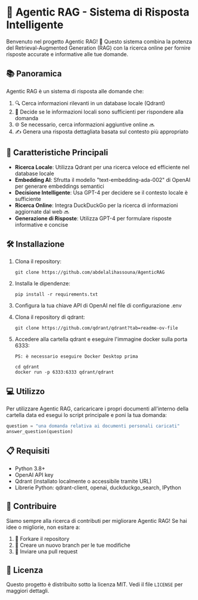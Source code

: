 # 🤖 Agentic RAG - Sistema di Risposta Intelligente

Benvenuto nel progetto Agentic RAG! 🎉 Questo sistema combina la potenza del Retrieval-Augmented Generation (RAG) con la ricerca online per fornire risposte accurate e informative alle tue domande.

## 📚 Panoramica

Agentic RAG è un sistema di risposta alle domande che:

1. 🔍 Cerca informazioni rilevanti in un database locale (Qdrant)
2. 🧠 Decide se le informazioni locali sono sufficienti per rispondere alla domanda
3. 🌐 Se necessario, cerca informazioni aggiuntive online 🔜
4. ✍️ Genera una risposta dettagliata basata sul contesto più appropriato

## 🚀 Caratteristiche Principali

- **Ricerca Locale**: Utilizza Qdrant per una ricerca veloce ed efficiente nel database locale
- **Embedding AI**: Sfrutta il modello "text-embedding-ada-002" di OpenAI per generare embeddings semantici
- **Decisione Intelligente**: Usa GPT-4 per decidere se il contesto locale è sufficiente
- **Ricerca Online**: Integra DuckDuckGo per la ricerca di informazioni aggiornate dal web 🔜
- **Generazione di Risposte**: Utilizza GPT-4 per formulare risposte informative e concise

## 🛠️ Installazione

1. Clona il repository:
   ```
   git clone https://github.com/abdelalihassouna/AgenticRAG
   ```
2. Installa le dipendenze:
   ```
   pip install -r requirements.txt
   ```
3. Configura la tua chiave API di OpenAI nel file di configurazione .env

4. Clona il repository di qdrant:
   ```
   git clone https://github.com/qdrant/qdrant?tab=readme-ov-file
   ```
5. Accedere alla cartella qdrant e eseguire l'immagine docker sulla porta 6333:
   ```
   PS: è necessario eseguire Docker Desktop prima
   
   cd qdrant
   docker run -p 6333:6333 qdrant/qdrant
   ```

## 💻 Utilizzo

Per utilizzare Agentic RAG, caricaricare i propri documenti all'interno della cartella data ed esegui lo script principale e poni la tua domanda:

```python
question = "una domanda relativa ai documenti personali caricati"
answer_question(question)
```

## 📋 Requisiti

- Python 3.8+
- OpenAI API key
- Qdrant (installato localmente o accessibile tramite URL)
- Librerie Python: qdrant-client, openai, duckduckgo_search, IPython

## 🤝 Contribuire

Siamo sempre alla ricerca di contributi per migliorare Agentic RAG! Se hai idee o migliorie, non esitare a:

1. 🍴 Forkare il repository
2. 🔧 Creare un nuovo branch per le tue modifiche
3. 🚀 Inviare una pull request

## 📜 Licenza

Questo progetto è distribuito sotto la licenza MIT. Vedi il file `LICENSE` per maggiori dettagli.